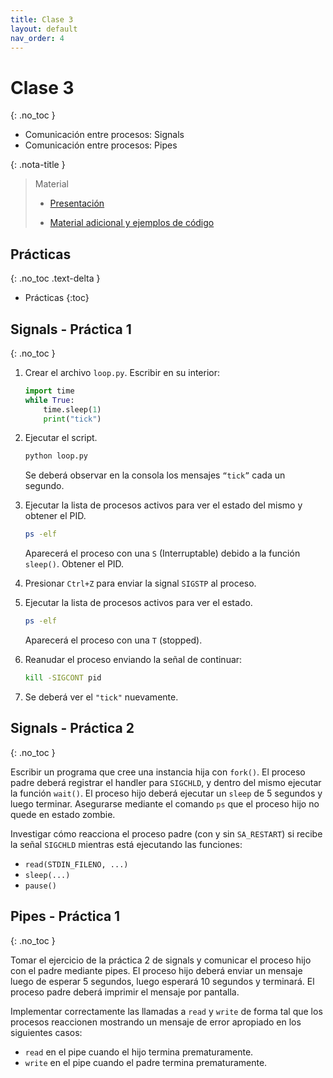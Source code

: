 ```yaml
---
title: Clase 3
layout: default
nav_order: 4
---
```


# Clase 3
{: .no_toc }

* Comunicación entre procesos: Signals
* Comunicación entre procesos: Pipes

{: .nota-title }
> Material
>
> * [Presentación](https://docs.google.com/presentation/d/13HXhRGgIfv4r_xldMbmNpNrVGebx7PCnlXhL4BLv86g/edit?usp=drive_link)
>
> * [Material adicional y ejemplos de código](https://github.com/cese-sopg/cese-sopg.github.io/tree/main/material-clases/clase3)

## Prácticas
{: .no_toc .text-delta }

* Prácticas
{:toc}

## Signals - Práctica 1
{: .no_toc }

1. Crear el archivo `loop.py`. Escribir en su interior:

    ```python
    import time
    while True:
        time.sleep(1)
        print("tick")
    ```

2. Ejecutar el script.

    ```bash
    python loop.py
    ```

    Se deberá observar en la consola los mensajes `“tick”` cada un segundo.

3. Ejecutar la lista de procesos activos para ver el estado del mismo y obtener
   el PID.

    ```bash
    ps -elf
    ```

    Aparecerá el proceso con una `S` (Interruptable) debido a la función `sleep()`.
    Obtener el PID.

4. Presionar `Ctrl+Z` para enviar la signal `SIGSTP` al proceso.

5. Ejecutar la lista de procesos activos para ver el estado.

    ```bash
    ps -elf
    ```

    Aparecerá el proceso con una `T` (stopped).

6. Reanudar el proceso enviando la señal de continuar:

    ```bash
    kill -SIGCONT pid
    ```

7. Se deberá ver el `"tick"` nuevamente.

## Signals - Práctica 2
{: .no_toc }

Escribir un programa que cree una instancia hija con `fork()`. El
proceso padre deberá registrar el handler para `SIGCHLD`, y dentro del mismo
ejecutar la función `wait()`. El proceso hijo deberá ejecutar un `sleep` de 5
segundos y luego terminar. Asegurarse mediante el comando `ps` que el proceso
hijo no quede en estado zombie.

Investigar cómo reacciona el proceso padre (con y sin `SA_RESTART`) si recibe
la señal `SIGCHLD` mientras está ejecutando las funciones:

* `read(STDIN_FILENO, ...)`
* `sleep(...)`
* `pause()`

## Pipes - Práctica 1
{: .no_toc }

Tomar el ejercicio de la práctica 2 de signals y comunicar el proceso hijo con
el padre mediante pipes. El proceso hijo deberá enviar un mensaje luego de
esperar 5 segundos, luego esperará 10 segundos y terminará. El proceso padre
deberá imprimir el mensaje por pantalla.

Implementar correctamente las llamadas a `read` y `write` de forma tal que los
procesos reaccionen mostrando un mensaje de error apropiado en los siguientes
casos:

* `read` en el pipe cuando el hijo termina prematuramente.
* `write` en el pipe cuando el padre termina prematuramente.
